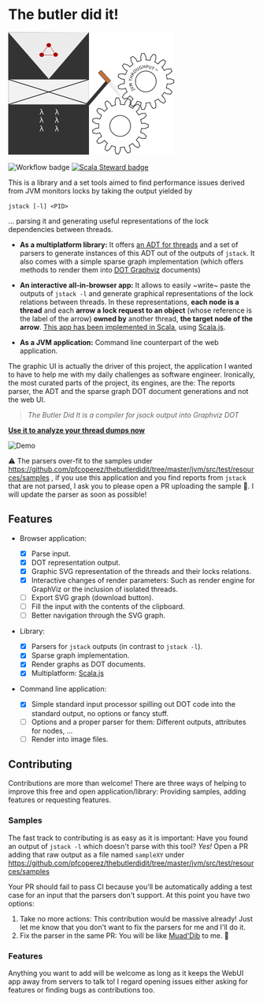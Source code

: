 # The butler did it!

![Logo](docs/logo.png)

![Workflow badge](https://github.com/pfcoperez/thebutlerdidit/workflows/Scala%20CI/badge.svg)
​[![​Scala Steward badge​](https://img.shields.io/badge/Scala_Steward-helping-blue.svg?style=flat&logo=data:image/png;base64,iVBORw0KGgoAAAANSUhEUgAAAA4AAAAQCAMAAAARSr4IAAAAVFBMVEUAAACHjojlOy5NWlrKzcYRKjGFjIbp293YycuLa3pYY2LSqql4f3pCUFTgSjNodYRmcXUsPD/NTTbjRS+2jomhgnzNc223cGvZS0HaSD0XLjbaSjElhIr+AAAAAXRSTlMAQObYZgAAAHlJREFUCNdNyosOwyAIhWHAQS1Vt7a77/3fcxxdmv0xwmckutAR1nkm4ggbyEcg/wWmlGLDAA3oL50xi6fk5ffZ3E2E3QfZDCcCN2YtbEWZt+Drc6u6rlqv7Uk0LdKqqr5rk2UCRXOk0vmQKGfc94nOJyQjouF9H/wCc9gECEYfONoAAAAASUVORK5CYII=)](https://scala-steward.org)

This is a library and a set tools aimed to find performance issues derived from JVM monitors locks by taking the output yielded by

```
jstack [-l] <PID>
```

... parsing it and generating useful representations of the lock dependencies between threads. 

- **As a multiplatform library:** It offers [an ADT for threads](https://github.com/pfcoperez/thebutlerdidit/tree/master/shared/src/main/scala/org/pfcoperez/thebutlerdidit/model) and a set of parsers to generate instances of this ADT out of the outputs of `jstack`.
It also comes with a simple sparse graph implementation (which offers methods to render them into [DOT Graphviz](https://graphviz.org/pdf/dotguide.pdf) documents) 

- **An interactive all-in-browser app:** It allows to easily ~write~ paste the outputs of `jstack -l` and generate graphical representations of the lock relations between threads. In these representations, **each node is a thread** and each **arrow a lock request to an object** (whose reference is the label of the arrow) **owned by** another thread, **the target node of the arrow**.  [This app has been implemented in Scala](https://github.com/pfcoperez/thebutlerdidit/tree/master/js/src/main/scala/org/pfcoperez/thebutlerdidit), using [Scala.js](https://www.scala-js.org/). 

- **As a JVM application:** Command line counterpart of the web application.

The graphic UI is actually the driver of this project, the application I wanted to have to help me  with my daily challenges as software engineer. Ironically, the most curated parts of the project, its engines, are the: The reports parser, the ADT and the sparse graph DOT document generations and not the web UI.

> _The Butler Did It is a compiler for jsack output into Graphviz DOT_

[**Use it to analyze your thread dumps now**](https://pfcoperez.github.io/thebutlerdidit/) 

![Demo](demo.gif)

:warning: The parsers over-fit to the samples under https://github.com/pfcoperez/thebutlerdidit/tree/master/jvm/src/test/resources/samples , if you use this application and you find reports from `jstack` that are not parsed, I ask you to please open a PR uploading the sample :pray:. I will update the parser as soon as possible! 

## Features

- Browser application:

  - [x] Parse input.
  - [x] DOT representation output.
  - [x] Graphic SVG representation of the threads and their locks relations.
  - [x] Interactive changes of render parameters: Such as render engine for GraphViz or the inclusion of isolated threads.
  - [ ] Export SVG graph (download button).
  - [ ] Fill the input with the contents of the clipboard.
  - [ ] Better navigation through the SVG graph.

- Library:

  - [x] Parsers for `jstack` outputs (in contrast to `jstack -l`).
  - [x] Sparse graph implementation.
  - [x] Render graphs as DOT documents.
  - [x] Multiplatform: [Scala.js](https://www.scala-js.org/)

- Command line application:

  - [x] Simple standard input processor spilling out DOT code into the standard output, no options or fancy stuff.
  - [ ] Options and a proper parser for them: Different outputs, attributes for nodes, ...
  - [ ] Render into image files.

## Contributing

Contributions are more than welcome! There are three ways of helping to improve this free and open application/library: Providing samples, adding features or requesting features.

### Samples

The fast track to contributing is as easy as it is important: Have you found an output of `jstack -l` which doesn't parse with this tool? 
_Yes!_ Open a PR adding that raw output as a file named `sampleXY` under https://github.com/pfcoperez/thebutlerdidit/tree/master/jvm/src/test/resources/samples

Your PR should fail to pass CI because you'll be automatically adding a test case for an input that the parsers don't support. At this point you have two options:

1. Take no more actions: This contribution would be massive already! Just let me know that you don't want to fix the parsers for me and I'll do it.
2. Fix the parser in the same PR: You will be like [Muad'Dib](https://en.wikipedia.org/wiki/Paul_Atreides) to me. :bow:

### Features

Anything you want to add will be welcome as long as it keeps the WebUI app away from servers to talk to!
I regard opening issues either asking for features or finding bugs as contributions too.
